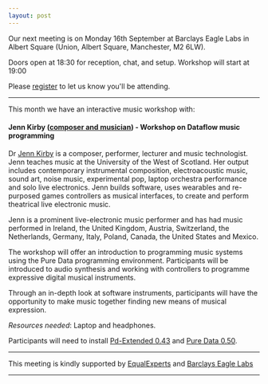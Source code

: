 ```yaml
---
layout: post
---
```


Our next meeting is on Monday 16th September at Barclays Eagle Labs in Albert Square (Union, Albert Square, Manchester, M2 6LW).

Doors open at 18:30 for reception, chat, and setup. Workshop will start at 19:00

Please [register][eventbrite] to let us know you'll be attending.

---

This month we have an interactive music workshop with:

#### Jenn Kirby ([composer and musician][jenn]) - Workshop on Dataflow music programming 

Dr [Jenn Kirby][jenn] is a composer, performer, lecturer and music technologist. Jenn teaches music at the University of the West of Scotland. Her output includes contemporary instrumental composition, electroacoustic music, sound art, noise music, experimental pop, laptop orchestra performance and solo live electronics. Jenn builds software, uses wearables and re-purposed games controllers as musical interfaces, to create and perform theatrical live electronic music.

Jenn is a prominent live-electronic music performer and has had music performed in Ireland, the United Kingdom, Austria, Switzerland, the Netherlands, Germany, Italy, Poland, Canada, the United States and Mexico.

The workshop will offer an introduction to programming music systems using the Pure Data programming environment. Participants will be introduced to audio synthesis and working with controllers to programme expressive digital musical instruments.

Through an in-depth look at software instruments, participants will have the opportunity to make music together finding new means of musical expression.

*Resources needed*: Laptop and headphones.

Participants will need to install [Pd-Extended 0.43][Pd-Extended]
and [Pure Data 0.50][Pure-Data].

---

This meeting is kindly supported by [EqualExperts][ee] and [Barclays Eagle Labs][EagleLabs]

---

[eventbrite]: https://www.eventbrite.com/e/introduction-to-programming-music-with-pure-data-dr-jenn-kirby-tickets-71298256003
[jenn]: http://jennkirby.com
[dunnhumby]: https://www.dunnhumby.com/
[EagleLabs]: https://labs.uk.barclays/
[Pd-Extended]: http://puredata.info/downloads/pd-extended
[Pure-Data]: http://puredata.info/downloads/pure-data
[ee]: https://www.equalexperts.com/
